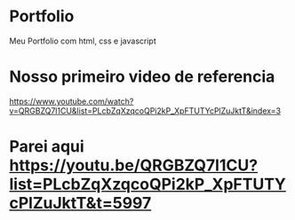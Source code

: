 # Portfolio
 Meu Portfolio com html, css e javascript

 # Nosso primeiro video de referencia

 https://www.youtube.com/watch?v=QRGBZQ7l1CU&list=PLcbZqXzqcoQPi2kP_XpFTUTYcPlZuJktT&index=3

 # Parei aqui https://youtu.be/QRGBZQ7l1CU?list=PLcbZqXzqcoQPi2kP_XpFTUTYcPlZuJktT&t=5997
